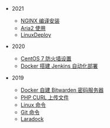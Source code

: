 <!-- docs/_sidebar.md -->

* 2021

  * [NGINX 编译安装](2021/nginx.md)
  * [Aria2 使用](2021/aria2.md)
  * [LinuxDeploy](2021/linuxdeploy.md)

* 2020

  * [CentOS 7 防火墙设置](2020/centos7-firewall.md)
  * [Docker 搭建 Jenkins 自动化部署](2020/jenkins.md)

* 2019

  * [Docker 自建 Bitwarden 密码服务器](2019/bitwarden.md)
  * [PHP CURL 上传文件](2019/php-curl-upload.md)
  * [Linux 命令](2019/linux-cmd.md)
  * [Git 命令](2019/git-cmd.md)
  * [Laradock](2019/laradock.md)